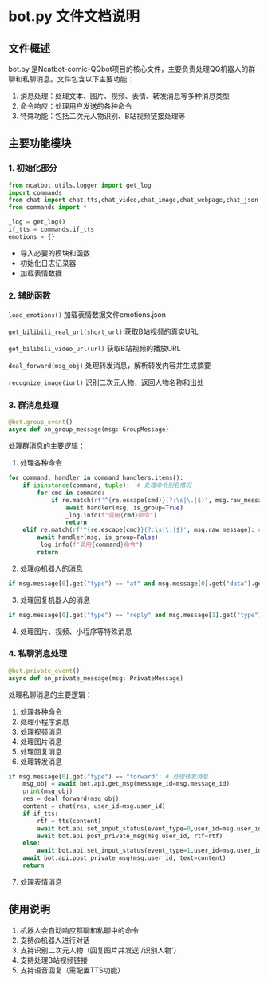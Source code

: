 # bot.py 文件文档说明

## 文件概述
bot.py 是Ncatbot-comic-QQbot项目的核心文件，主要负责处理QQ机器人的群聊和私聊消息。文件包含以下主要功能：

1. 消息处理：处理文本、图片、视频、表情、转发消息等多种消息类型
2. 命令响应：处理用户发送的各种命令
3. 特殊功能：包括二次元人物识别、B站视频链接处理等

## 主要功能模块

### 1. 初始化部分
```python
from ncatbot.utils.logger import get_log
import commands
from chat import chat,tts,chat_video,chat_image,chat_webpage,chat_json
from commands import *

_log = get_log()
if_tts = commands.if_tts
emotions = {}
```
- 导入必要的模块和函数
- 初始化日志记录器
- 加载表情数据

### 2. 辅助函数

`load_emotions()`
加载表情数据文件emotions.json

`get_bilibili_real_url(short_url)`
获取B站视频的真实URL

`get_bilibili_video_url(url)`
获取B站视频的播放URL

`deal_forward(msg_obj)`
处理转发消息，解析转发内容并生成摘要

`recognize_image(iurl)`
识别二次元人物，返回人物名称和出处

### 3. 群消息处理
```python
@bot.group_event() 
async def on_group_message(msg: GroupMessage)
``` 

处理群消息的主要逻辑：
1. 处理各种命令
```python
for command, handler in command_handlers.items():
    if isinstance(command, tuple):  # 处理命令别名情况
        for cmd in command:
            if re.match(rf'^{re.escape(cmd)}(?:\s|\.|$)', msg.raw_message):
                await handler(msg, is_group=True)
                _log.info(f"调用{cmd}命令")
                return
    elif re.match(rf'^{re.escape(cmd)}(?:\s|\.|$)', msg.raw_message): # 处理单个命令情况
        await handler(msg, is_group=False)
        _log.info(f"调用{command}命令")
        return
```
2. 处理@机器人的消息
```python
if msg.message[0].get("type") == "at" and msg.message[0].get("data").get("qq") == bot_id:
```
3. 处理回复机器人的消息
```python
if msg.message[0].get("type") == "reply" and msg.message[1].get("type") == "at" and msg.message[1].get("data").get("qq") == bot_id:
```
4. 处理图片、视频、小程序等特殊消息

### 4. 私聊消息处理
```python
@bot.private_event() 
async def on_private_message(msg: PrivateMessage)
```

处理私聊消息的主要逻辑：
1. 处理各种命令
2. 处理小程序消息
3. 处理视频消息
4. 处理图片消息
5. 处理回复消息
6. 处理转发消息
```python
if msg.message[0].get("type") == "forward": # 处理转发消息
    msg_obj = await bot.api.get_msg(message_id=msg.message_id)
    print(msg_obj)
    res = deal_forward(msg_obj)
    content = chat(res, user_id=msg.user_id)
    if if_tts:
        rtf = tts(content)
        await bot.api.set_input_status(event_type=0,user_id=msg.user_id)
        await bot.api.post_private_msg(msg.user_id, rtf=rtf)
    else:
        await bot.api.set_input_status(event_type=1,user_id=msg.user_id)
    await bot.api.post_private_msg(msg.user_id, text=content)
    return
```
7. 处理表情消息

## 使用说明

1. 机器人会自动响应群聊和私聊中的命令
2. 支持@机器人进行对话
3. 支持识别二次元人物（回复图片并发送'/识别人物'）
4. 支持处理B站视频链接
5. 支持语音回复（需配置TTS功能）

        